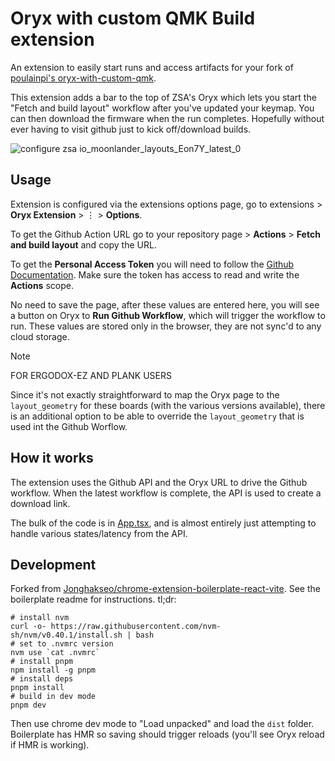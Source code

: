 # Oryx with custom QMK Build extension

An extension to easily start runs and access artifacts for your fork of [poulainpi's oryx-with-custom-qmk](https://github.com/poulainpi/oryx-with-custom-qmk).

This extension adds a bar to the top of ZSA's Oryx which lets you start the "Fetch and build layout" workflow after you've updated your keymap. You can then download the firmware when the run completes. Hopefully without ever having to visit github just to kick off/download builds.

![configure zsa io_moonlander_layouts_Eon7Y_latest_0](https://github.com/user-attachments/assets/b0091eea-4a53-4d58-b63b-be86825936be)

## Usage

Extension is configured via the extensions options page, go to extensions > <b>Oryx Extension</b> > ⋮ > <b>Options</b>.

To get the Github Action URL</b> go to your repository page &gt; <b>Actions</b> &gt; <b>Fetch and build layout</b> and copy the URL.

To get the <b>Personal Access Token</b> you will need to follow the <a href="https://docs.github.com/en/authentication/keeping-your-account-and-data-secure/managing-your-personal-access-tokens#creating-a-fine-grained-personal-access-token">Github Documentation</a>. Make sure the token has access to read and write the <b>Actions</b> scope.

No need to save the page, after these values are entered here, you will see a button on Oryx to <b>Run Github Workflow</b>, which will trigger the workflow to run. These values are stored only in the browser, they are not sync'd to any cloud storage.

> [!NOTE]
> FOR ERGODOX-EZ AND PLANK USERS
> 
> Since it's not exactly straightforward to map the Oryx page to the `layout_geometry` for these boards (with the various versions available), there is an additional option to be able to override the `layout_geometry` that is used int the Github Worflow.

## How it works

The extension uses the Github API and the Oryx URL to drive the Github workflow. When the latest workflow is complete, the API is used to create a download link.

The bulk of the code is in [App.tsx](pages/content-ui/src/App.tsx), and is almost entirely just attempting to handle various states/latency from the API.

## Development

Forked from [Jonghakseo/chrome-extension-boilerplate-react-vite](https://github.com/Jonghakseo/chrome-extension-boilerplate-react-vite).  See the boilerplate readme for instructions.
tl;dr:
```
# install nvm
curl -o- https://raw.githubusercontent.com/nvm-sh/nvm/v0.40.1/install.sh | bash
# set to .nvmrc version
nvm use `cat .nvmrc`
# install pnpm
npm install -g pnpm
# install deps
pnpm install
# build in dev mode
pnpm dev
```
Then use chrome dev mode to "Load unpacked" and load the `dist` folder. Boilerplate has HMR so saving should trigger reloads (you'll see Oryx reload if HMR is working).
